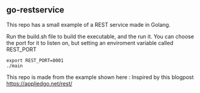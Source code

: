 ## go-restservice
This repo has a small example of a REST service made in Golang. 

Run the build.sh file to build the executable, and the run it. You can choose the port for it to listen on, but setting an enviroment variable called REST_PORT

```
export REST_PORT=8001
./main
```

This repo is made from the example shown here : Inspired by this blogpost https://appliedgo.net/rest/
